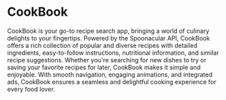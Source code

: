 CookBook
=========

CookBook is your go-to recipe search app, bringing a world of culinary delights to your fingertips. Powered by the Spoonacular API, CookBook offers a rich collection of popular and diverse recipes with detailed ingredients, easy-to-follow instructions, nutritional information, and similar recipe suggestions. Whether you're searching for new dishes to try or saving your favorite recipes for later, CookBook makes it simple and enjoyable. With smooth navigation, engaging animations, and integrated ads, CookBook ensures a seamless and delightful cooking experience for every food lover.
